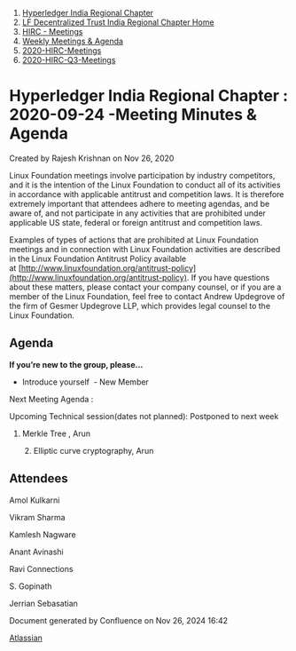 1. [Hyperledger India Regional Chapter](index.html)
2. [LF Decentralized Trust India Regional Chapter Home](LF-Decentralized-Trust-India-Regional-Chapter-Home_19169282.html)
3. [HIRC - Meetings](HIRC---Meetings_19169350.html)
4. [Weekly Meetings &amp; Agenda](19169352.html)
5. [2020-HIRC-Meetings](2020-HIRC-Meetings_19169301.html)
6. [2020-HIRC-Q3-Meetings](2020-HIRC-Q3-Meetings_19169367.html)

# Hyperledger India Regional Chapter : 2020-09-24 -Meeting Minutes &amp; Agenda

Created by Rajesh Krishnan on Nov 26, 2020

Linux Foundation meetings involve participation by industry competitors, and it is the intention of the Linux Foundation to conduct all of its activities in accordance with applicable antitrust and competition laws. It is therefore extremely important that attendees adhere to meeting agendas, and be aware of, and not participate in any activities that are prohibited under applicable US state, federal or foreign antitrust and competition laws.

Examples of types of actions that are prohibited at Linux Foundation meetings and in connection with Linux Foundation activities are described in the Linux Foundation Antitrust Policy available at [http://www.linuxfoundation.org/antitrust-policy](http://www.linuxfoundation.org/antitrust-policy). If you have questions about these matters, please contact your company counsel, or if you are a member of the Linux Foundation, feel free to contact Andrew Updegrove of the firm of Gesmer Updegrove LLP, which provides legal counsel to the Linux Foundation.

## Agenda

**If you’re new to the group, please…**

- Introduce yourself  - New Member

Next Meeting Agenda :

Upcoming Technical session(dates not planned): Postponed to next week

1. Merkle Tree , Arun

       2. Elliptic curve cryptography, Arun

## Attendees

Amol Kulkarni

Vikram Sharma

Kamlesh Nagware

Anant Avinashi

Ravi Connections

S. Gopinath

Jerrian Sebasatian

Document generated by Confluence on Nov 26, 2024 16:42

[Atlassian](http://www.atlassian.com/)
